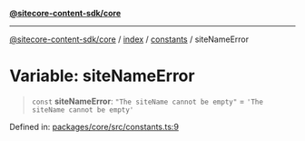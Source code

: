 [**@sitecore-content-sdk/core**](../../../../README.md)

***

[@sitecore-content-sdk/core](../../../../README.md) / [index](../../../README.md) / [constants](../README.md) / siteNameError

# Variable: siteNameError

> `const` **siteNameError**: `"The siteName cannot be empty"` = `'The siteName cannot be empty'`

Defined in: [packages/core/src/constants.ts:9](https://github.com/Sitecore/xmc-jss-dev/blob/38628169543edbbaa7aaf11b37732422ca68db02/packages/core/src/constants.ts#L9)
